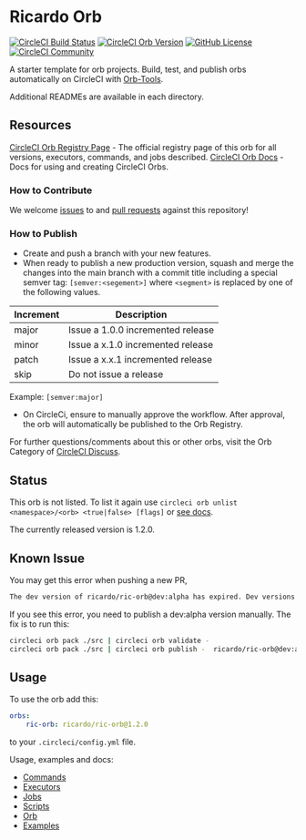 # Ricardo Orb

[![CircleCI Build Status](https://circleci.com/gh/ricardo-ch/ricardo-orbs.svg?style=shield "CircleCI Build Status")](https://circleci.com/gh/ricardo-ch/ricardo-orbs) [![CircleCI Orb Version](https://img.shields.io/badge/endpoint.svg?url=https://badges.circleci.io/orb/ricardo/ric-orb)](https://circleci.com/orbs/registry/orb/ricardo/ric-orb) [![GitHub License](https://img.shields.io/badge/license-MIT-lightgrey.svg)](https://raw.githubusercontent.com/ricardo-ch/ricardo-orbs/master/LICENSE) [![CircleCI Community](https://img.shields.io/badge/community-CircleCI%20Discuss-343434.svg)](https://discuss.circleci.com/c/ecosystem/orbs)



A starter template for orb projects. Build, test, and publish orbs automatically on CircleCI with [Orb-Tools](https://circleci.com/orbs/registry/orb/circleci/orb-tools).

Additional READMEs are available in each directory.


## Resources

[CircleCI Orb Registry Page](https://circleci.com/orbs/registry/orb/ricardo/ricardo-orbs) - The official registry page of this orb for all versions, executors, commands, and jobs described.
[CircleCI Orb Docs](https://circleci.com/docs/2.0/orb-intro/#section=configuration) - Docs for using and creating CircleCI Orbs.

### How to Contribute

We welcome [issues](https://github.com/ricardo-ch/ricardo-orbs/issues) to and [pull requests](https://github.com/ricardo-ch/ricardo-orbs/pulls) against this repository!

### How to Publish
* Create and push a branch with your new features.
* When ready to publish a new production version, squash and merge the changes into the main branch with a commit title including a special semver tag: `[semver:<segement>]` where `<segment>` is replaced by one of the following values.

| Increment | Description|
| ----------| -----------|
| major     | Issue a 1.0.0 incremented release|
| minor     | Issue a x.1.0 incremented release|
| patch     | Issue a x.x.1 incremented release|
| skip      | Do not issue a release|

Example: `[semver:major]`

* On CircleCi, ensure to manually approve the workflow. After approval, the orb will automatically be published to the Orb Registry.

For further questions/comments about this or other orbs, visit the Orb Category of [CircleCI Discuss](https://discuss.circleci.com/c/orbs).

## Status

This orb is not listed. To list it again use `circleci orb unlist <namespace>/<orb> <true|false> [flags]` or [see docs](https://circleci-public.github.io/circleci-cli/circleci_orb_unlist.html).

The currently released version is 1.2.0.

## Known Issue

You may get this error when pushing a new PR,

```bash
The dev version of ricardo/ric-orb@dev:alpha has expired. Dev versions of orbs are only valid for 90 days after publishing.
```

If you see this error, you need to publish a dev:alpha version manually. The fix is to run this:

```bash
circleci orb pack ./src | circleci orb validate -
circleci orb pack ./src | circleci orb publish -  ricardo/ric-orb@dev:alpha
```

## Usage

To use the orb add this:
```yaml
orbs:
    ric-orb: ricardo/ric-orb@1.2.0
```

to your `.circleci/config.yml` file.

Usage, examples and docs:

* [Commands](src/commands/README.md)
* [Executors](src/executors/README.md)
* [Jobs](src/jobs/README.md)
* [Scripts](src/scripts/README.md)
* [Orb](src/README.md)
* [Examples](src/examples/README.md)